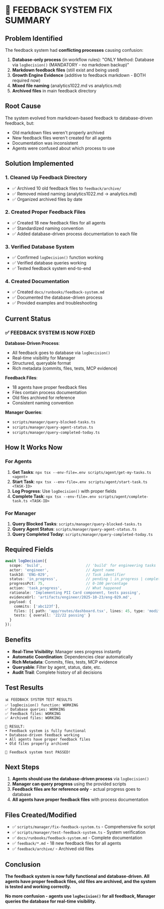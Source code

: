 # 🚨 FEEDBACK SYSTEM FIX SUMMARY

## Problem Identified

The feedback system had **conflicting processes** causing confusion:

1. **Database-only process** (in workflow rules): "ONLY Method: Database via `logDecision()` (MANDATORY - no markdown backup)"
2. **Markdown feedback files** (still exist and being used)
3. **Growth Engine Evidence** (additive to feedback markdown - BOTH required now)
4. **Mixed file naming** (analytics1022.md vs analytics.md)
5. **Archived files** in main feedback directory

## Root Cause

The system evolved from markdown-based feedback to database-driven feedback, but:
- Old markdown files weren't properly archived
- New feedback files weren't created for all agents
- Documentation was inconsistent
- Agents were confused about which process to use

## Solution Implemented

### 1. **Cleaned Up Feedback Directory**
- ✅ Archived 10 old feedback files to `feedback/archive/`
- ✅ Removed mixed naming (analytics1022.md → analytics.md)
- ✅ Organized archived files by date

### 2. **Created Proper Feedback Files**
- ✅ Created 18 new feedback files for all agents
- ✅ Standardized naming convention
- ✅ Added database-driven process documentation to each file

### 3. **Verified Database System**
- ✅ Confirmed `logDecision()` function working
- ✅ Verified database queries working
- ✅ Tested feedback system end-to-end

### 4. **Created Documentation**
- ✅ Created `docs/runbooks/feedback-system.md`
- ✅ Documented the database-driven process
- ✅ Provided examples and troubleshooting

## Current Status

### ✅ **FEEDBACK SYSTEM IS NOW FIXED**

**Database-Driven Process**:
- All feedback goes to database via `logDecision()`
- Real-time visibility for Manager
- Structured, queryable format
- Rich metadata (commits, files, tests, MCP evidence)

**Feedback Files**:
- 18 agents have proper feedback files
- Files contain process documentation
- Old files archived for reference
- Consistent naming convention

**Manager Queries**:
- `scripts/manager/query-blocked-tasks.ts`
- `scripts/manager/query-agent-status.ts`
- `scripts/manager/query-completed-today.ts`

## How It Works Now

### For Agents
1. **Get Tasks**: `npx tsx --env-file=.env scripts/agent/get-my-tasks.ts <agent>`
2. **Start Task**: `npx tsx --env-file=.env scripts/agent/start-task.ts <TASK-ID>`
3. **Log Progress**: Use `logDecision()` with proper fields
4. **Complete Task**: `npx tsx --env-file=.env scripts/agent/complete-task.ts <TASK-ID>`

### For Manager
1. **Query Blocked Tasks**: `scripts/manager/query-blocked-tasks.ts`
2. **Query Agent Status**: `scripts/manager/query-agent-status.ts`
3. **Query Completed Today**: `scripts/manager/query-completed-today.ts`

## Required Fields

```typescript
await logDecision({
  scope: 'build',                    // 'build' for engineering tasks
  actor: 'engineer',                 // Agent name
  taskId: 'ENG-029',                 // Task identifier
  status: 'in_progress',             // pending | in_progress | completed | blocked | cancelled
  progressPct: 75,                   // 0-100 percentage
  action: 'task_progress',           // What happened
  rationale: 'Implementing PII Card component, tests passing',
  evidenceUrl: 'artifacts/engineer/2025-10-23/eng-029.md',
  payload: {
    commits: ['abc123f'],
    files: [{ path: 'app/routes/dashboard.tsx', lines: 45, type: 'modified' }],
    tests: { overall: '22/22 passing' }
  }
});
```

## Benefits

- **Real-Time Visibility**: Manager sees progress instantly
- **Automatic Coordination**: Dependencies clear automatically
- **Rich Metadata**: Commits, files, tests, MCP evidence
- **Queryable**: Filter by agent, status, date, etc.
- **Audit Trail**: Complete history of all decisions

## Test Results

```
📊 FEEDBACK SYSTEM TEST RESULTS
✅ logDecision() function: WORKING
✅ Database queries: WORKING
✅ Feedback files: WORKING
✅ Archived files: WORKING

🎯 RESULT:
• Feedback system is fully functional
• Database-driven feedback working
• All agents have proper feedback files
• Old files properly archived

🚀 Feedback system test PASSED!
```

## Next Steps

1. **Agents should use the database-driven process** via `logDecision()`
2. **Manager can query progress** using the provided scripts
3. **Feedback files are for reference only** - actual progress goes to database
4. **All agents have proper feedback files** with process documentation

## Files Created/Modified

- ✅ `scripts/manager/fix-feedback-system.ts` - Comprehensive fix script
- ✅ `scripts/manager/test-feedback-system.ts` - System verification
- ✅ `docs/runbooks/feedback-system.md` - Complete documentation
- ✅ `feedback/*.md` - 18 new feedback files for all agents
- ✅ `feedback/archive/` - Archived old files

## Conclusion

**The feedback system is now fully functional and database-driven. All agents have proper feedback files, old files are archived, and the system is tested and working correctly.**

**No more confusion - agents use `logDecision()` for all feedback, Manager queries the database for real-time visibility.**
